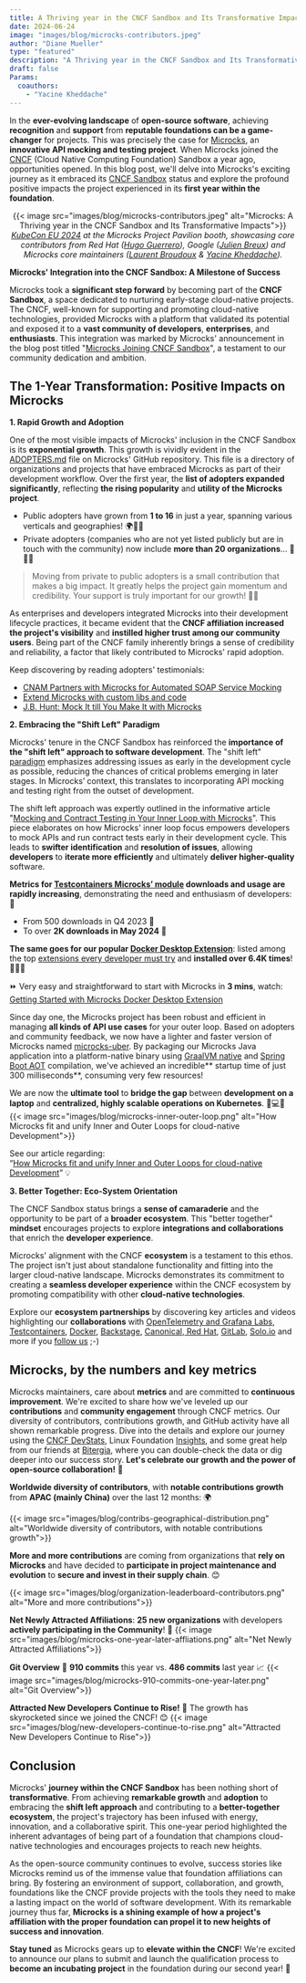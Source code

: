 ```yaml
---
title: A Thriving year in the CNCF Sandbox and Its Transformative Impacts
date: 2024-06-24
image: "images/blog/microcks-contributors.jpeg"
author: "Diane Mueller"
type: "featured"
description: "A Thriving year in the CNCF Sandbox and Its Transformative Impacts"
draft: false
Params:
  coauthors:
    - "Yacine Kheddache"
---
```


In the **ever-evolving landscape** of **open-source software**, achieving **recognition** and **support** from **reputable foundations can be a game-changer** for projects. This was precisely the case for [Microcks](https://microcks.io/), an **innovative API mocking and testing project**. When Microcks joined the [CNCF](https://www.cncf.io/) (Cloud Native Computing Foundation) Sandbox a year ago, opportunities opened. In this blog post, we'll delve into Microcks's exciting journey as it embraced its [CNCF Sandbox](https://landscape.cncf.io/?selected=microcks) status and explore the profound positive impacts the project experienced in its **first year within the foundation**.

<p style="text-align: center;">
{{< image src="images/blog/microcks-contributors.jpeg" alt="Microcks: A Thriving year in the CNCF Sandbox and Its Transformative Impacts">}}
    <em><a href="https://events.linuxfoundation.org/kubecon-cloudnativecon-europe/" target="_blank">KubeCon EU 2024</a> at the Microcks Project Pavilion booth, showcasing core contributors from Red Hat (<a href="https://www.linkedin.com/in/hugoguerrero/" target="_blank">Hugo Guerrero</a>), Google (<a href="https://www.linkedin.com/in/julienbreux/" target="_blank">Julien Breux</a>) and Microcks core maintainers (<a href="https://www.linkedin.com/in/laurentbroudoux/" target="_blank">Laurent Broudoux</a> & <a href="https://www.linkedin.com/in/yacinekheddache/" target="_blank">Yacine Kheddache</a>).</em>
</p>

**Microcks' Integration into the CNCF Sandbox: A Milestone of Success**

Microcks took a **significant step forward** by becoming part of the **CNCF Sandbox**, a space dedicated to nurturing early-stage cloud-native projects. The CNCF, well-known for supporting and promoting cloud-native technologies, provided Microcks with a platform that validated its potential and exposed it to a **vast community of developers**, **enterprises**, and **enthusiasts**. This integration was marked by Microcks' announcement in the blog post titled "[Microcks Joining CNCF Sandbox](https://microcks.io/blog/microcks-joining-cncf-sandbox/)", a testament to our community dedication and ambition.


## The 1-Year Transformation: Positive Impacts on Microcks

**1. Rapid Growth and Adoption**

One of the most visible impacts of Microcks' inclusion in the CNCF Sandbox is its **exponential growth**. This growth is vividly evident in the [ADOPTERS.md](https://github.com/microcks/.github/blob/main/ADOPTERS.md) file on Microcks' GitHub repository. This file is a directory of organizations and projects that have embraced Microcks as part of their development workflow. Over the first year, the **list of adopters expanded significantly**, reflecting **the rising popularity** and **utility of the Microcks project**.

* Public adopters have grown from **1 to 16** in just a year, spanning various verticals and geographies! 🌍🚀😊
* Private adopters (companies who are not yet listed publicly but are in touch with the community) now include **more than 20 organizations**... 🚀🤝😊

>Moving from private to public adopters is a small contribution that makes a big impact. It greatly helps the project gain momentum and credibility. Your support is truly important for our growth! 🌟🙏

As enterprises and developers integrated Microcks into their development lifecycle practices, it became evident that the **CNCF affiliation increased the project's visibility** and **instilled higher trust among our community users**. Being part of the CNCF family inherently brings a sense of credibility and reliability, a factor that likely contributed to Microcks' rapid adoption.

Keep discovering by reading adopters' testimonials:

* [CNAM Partners with Microcks for Automated SOAP Service Mocking](https://microcks.io/blog/cnam-soap-service-mocking/)
* [Extend Microcks with custom libs and code](https://microcks.io/blog/extend-microcks-with-custom-libs/)
* [J.B. Hunt: Mock It till You Make It with Microcks](https://microcks.io/blog/jb-hunt-mock-it-till-you-make-it/)

**2. Embracing the "Shift Left" Paradigm**

Microcks' tenure in the CNCF Sandbox has reinforced the **importance of the "shift left" approach to software development**. The "shift left" [paradigm](https://developer.paypal.com/community/blog/shiftleft-softwareqa/) emphasizes addressing issues as early in the development cycle as possible, reducing the chances of critical problems emerging in later stages. In Microcks’ context, this translates to incorporating API mocking and testing right from the outset of development.

The shift left approach was expertly outlined in the informative article "[Mocking and Contract Testing in Your Inner Loop with Microcks](https://medium.com/itnext/mocking-and-contract-testing-in-your-inner-loop-with-microcks-part-1-easy-environment-setup-dcd0f4355231)". This piece elaborates on how Microcks' inner loop focus empowers developers to mock APIs and run contract tests early in their development cycle. This leads to **swifter identification** and **resolution of issues**, allowing **developers** to **iterate more efficiently** and ultimately **deliver higher-quality** software.

**Metrics for [Testcontainers Microcks’ module](https://testcontainers.com/modules/microcks/) downloads and usage are rapidly increasing**, demonstrating the need and enthusiasm of developers: 🌟

* From 500 downloads in Q4 2023 🚀
* To over **2K downloads in May 2024** 🎉

**The same goes for our popular [Docker Desktop Extension](https://www.docker.com/blog/get-started-with-the-microcks-docker-extension-for-api-mocking-and-testing/)**: listed among the top [extensions every developer must try](https://dzone.com/articles/docker-desktop-extensions-every-developer-must-try) and **installed over 6.4K times**! 🚀🌟😊

⏩ Very easy and straightforward to start with Microcks in **3 mins**, watch: \
[Getting Started with Microcks Docker Desktop Extension](https://youtu.be/E8rjUwznO-Q?si=6R6gwWnp74oNc3XV)

Since day one, the Microcks project has been robust and efficient in managing **all kinds of API use cases** for your outer loop. Based on adopters and community feedback, we now have a lighter and faster version of Microcks named [microcks-uber](https://github.com/microcks/microcks/tree/1.9.x/distro/uber). By packaging our Microcks Java application into a platform-native binary using [GraalVM native](https://www.graalvm.org/latest/reference-manual/native-image/) and [Spring Boot AOT](https://docs.spring.io/spring-boot/docs/current/reference/html/native-image.html) compilation, we've achieved an incredible** startup time of just 300 milliseconds**, consuming very few resources!

We are now the **ultimate tool** to **bridge the gap** between **development on a laptop** and **centralized, highly scalable operations on Kubernetes**. 🚀💻🌐
{{< image src="images/blog/microcks-inner-outer-loop.png" alt="How Microcks fit and unify Inner and Outer Loops for cloud-native Development">}}

See our article regarding: \
“[How Microcks fit and unify Inner and Outer Loops for cloud-native Development](https://www.linkedin.com/pulse/how-microcks-fit-unify-inner-outer-loops-cloud-native-kheddache/)” 💡

**3. Better Together: Eco-System Orientation**

The CNCF Sandbox status brings a **sense of camaraderie** and the opportunity to be part of a **broader ecosystem**. This "better together" **mindset** encourages projects to explore **integrations and collaborations** that enrich the **developer experience**.

Microcks' alignment with the CNCF **ecosystem** is a testament to this ethos. The project isn't just about standalone functionality and fitting into the larger cloud-native landscape. Microcks demonstrates its commitment to creating a **seamless developer experience** within the CNCF ecosystem by promoting compatibility with other **cloud-native technologies**.

Explore our **ecosystem partnerships** by discovering key articles and videos highlighting our **collaborations** with [OpenTelemetry and Grafana Labs](https://microcks.io/blog/observability-for-microcks-at-scale/), [Testcontainers](https://www.youtube.com/watch?v=s0I8ZPOvDKE), [Docker](https://www.docker.com/blog/get-started-with-the-microcks-docker-extension-for-api-mocking-and-testing/), [Backstage](https://microcks.io/blog/backstage-integration-launch/), [Canonical](https://ubuntu.com/blog/microk8s-addon-microcks),[ Red Hat](https://www.linkedin.com/posts/microcks_opensource-community-activity-7163612076710572034-t09-/), [GitLab](https://about.gitlab.com/blog/2023/09/27/microcks-and-gitlab-part-one/), [Solo.io](https://www.linkedin.com/posts/microcks_kubecon-cloudnativecon-cloudnative-activity-7176925670155943937-WE1f/) and more if you [follow us](https://microcks.io/community/) ;-)

## Microcks, by the numbers and key metrics

Microcks maintainers, care about **metrics** and are committed to **continuous improvement**. We're excited to share how we've leveled up our **contributions** and **community engagement** through CNCF metrics. Our diversity of contributors, contributions growth, and GitHub activity have all shown remarkable progress. Dive into the details and explore our journey using the [CNCF DevStats](https://microcks.devstats.cncf.io/), Linux Foundation [Insights](https://insights.lfx.linuxfoundation.org/foundation/cncf/overview/github?project=microcks&routedFrom=Github&bestPractice=false), and some great help from our friends at [Bitergia](https://bitergia.com/), where you can double-check the data or dig deeper into our success story. **Let's celebrate our growth and the power of open-source collaboration!** 🎉

**Worldwide diversity of contributors**, with **notable contributions growth** from **APAC (mainly China)** over the last 12 months: 🌍

{{< image src="images/blog/contribs-geographical-distribution.png" alt="Worldwide diversity of contributors, with notable contributions growth">}}

**More and more contributions** are coming from organizations that **rely on Microcks** and have decided to **participate in project maintenance and evolution** to **secure and invest in their supply chain**. 😊

{{< image src="images/blog/organization-leaderboard-contributors.png" alt="More and more contributions">}}

**Net Newly Attracted Affiliations**: **25 new organizations** with developers **actively participating in the Community**! 🚀
{{< image src="images/blog/microcks-one-year-later-affliations.png" alt="Net Newly Attracted Affiliations">}}

**Git Overview** 🚀 **910 commits** this year vs. **486 commits** last year 📈
{{< image src="images/blog/microcks-910-commits-one-year-later.png" alt="Git Overview">}}

**Attracted New Developers Continue to Rise!** 🌟 The growth has skyrocketed since we joined the CNCF! 😊
{{< image src="images/blog/new-developers-continue-to-rise.png" alt="Attracted New Developers Continue to Rise">}}

## Conclusion

Microcks' **journey within the CNCF Sandbox** has been nothing short of **transformative**. From achieving **remarkable growth** and **adoption** to embracing the **shift left approach** and contributing to a **better-together ecosystem**, the project's trajectory has been infused with energy, innovation, and a collaborative spirit. This one-year period highlighted the inherent advantages of being part of a foundation that champions cloud-native technologies and encourages projects to reach new heights.

As the open-source community continues to evolve, success stories like Microcks remind us of the immense value that foundation affiliations can bring. By fostering an environment of support, collaboration, and growth, foundations like the CNCF provide projects with the tools they need to make a lasting impact on the world of software development. With its remarkable journey thus far, **Microcks is a shining example of how a project's affiliation with the proper foundation can propel it to new heights of success and innovation**.

**Stay tuned** as Microcks gears up to **elevate within the CNCF**! We're excited to announce our plans to submit and launch the qualification process to **become an incubating project** in the foundation during our second year! 👀


